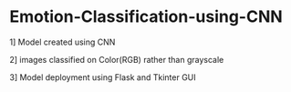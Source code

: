 # Emotion-Classification-using-CNN

1] Model created using CNN

2] images classified on Color(RGB) rather than grayscale

3] Model deployment using Flask and Tkinter GUI 
